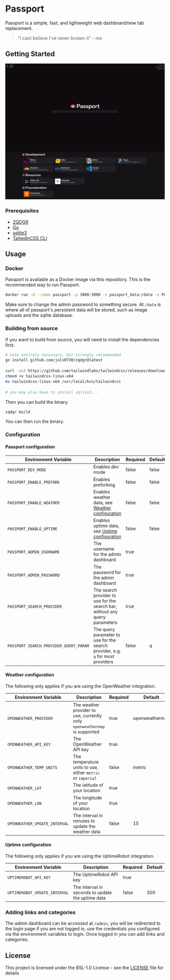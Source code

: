 # Passport

Passport is a simple, fast, and lightweight web dashboard/new tab replacement.

> "I cant believe I've never broken it" - me

## Getting Started

![Screenshot of Passport](/screenshot.png)

### Prerequisites

- [ZQDGR](https://github.com/juls0730/zqdgr)
- [Go](https://go.dev/doc/install)
- [sqlite3](https://www.sqlite.org/download.html)
- [TailwdinCSS CLI](https://github.com/tailwindlabs/tailwindcss/releases/latest)

## Usage

### Docker

Passport is available as a Docker image via this repository. This is the recommended way to run Passport.

```bash
docker run -d --name passport -p 3000:3000 -v passport_data:/data -e PASSPORT_ADMIN_USERNAME=admin -e PASSPORT_ADMIN_PASSWORD=password ghcr.io/juls0730/passport:latest
```

Make sure to change the admin password to something secure. At `/data` is where all of passport's persistent data will be stored, such as image uploads and the sqlite database.

### Building from source

If you want to build from source, you will need to install the dependencies first.

```bash
# note entirely necessary, but strongly recommended
go install github.com/juls0730/zqdgr@latest

curl -sLO https://github.com/tailwindlabs/tailwindcss/releases/download/v4.1.13/tailwindcss-linux-x64
chmod +x tailwindcss-linux-x64
mv tailwindcss-linux-x64 /usr/local/bin/tailwindcss

# you may also have to install sqlite3...
```

Then you can build the binary.

```bash
zqdgr build
```

You can then run the binary.

### Configuration

#### Passport configuration

| Environment Variable                   | Description                                                                     | Required | Default |
| -------------------------------------- | ------------------------------------------------------------------------------- | -------- | ------- |
| `PASSPORT_DEV_MODE`                    | Enables dev mode                                                                | false    | false   |
| `PASSPORT_ENABLE_PREFORK`              | Enables preforking                                                              | false    | false   |
| `PASSPORT_ENABLE_WEATHER`              | Enables weather data, see [Weather configuration](#weather-configuration)       | false    | false   |
| `PASSPORT_ENABLE_UPTIME`               | Enables uptime data, see [Uptime configuration](#uptime-configuration)          | false    | false   |
| `PASSPORT_ADMIN_USERNAME`              | The username for the admin dashboard                                            | true     |
| `PASSPORT_ADMIN_PASSWORD`              | The password for the admin dashboard                                            | true     |
| `PASSPORT_SEARCH_PROVIDER`             | The search provider to use for the search bar, without any query parameters     | true     |
| `PASSPORT_SEARCH_PROVIDER_QUERY_PARAM` | The query parameter to use for the search provider, e.g. `q` for most providers | false    | q       |

#### Weather configuration

The following only applies if you are using the OpenWeather integration.

| Environment Variable          | Description                                                               | Required | Default        |
| ----------------------------- | ------------------------------------------------------------------------- | -------- | -------------- |
| `OPENWEATHER_PROVIDER`        | The weather provider to use, currently only `openweathermap` is supported | true     | openweathermap |
| `OPENWEATHER_API_KEY`         | The OpenWeather API key                                                   | true     |                |
| `OPENWEATHER_TEMP_UNITS`      | The temperature units to use, either `metric` or `imperial`               | false    | metric         |
| `OPENWEATHER_LAT`             | The latitude of your location                                             | true     |                |
| `OPENWEATHER_LON`             | The longitude of your location                                            | true     |                |
| `OPENWEATHER_UPDATE_INTERVAL` | The interval in minutes to update the weather data                        | false    | 15             |

#### Uptime configuration

The following only applies if you are using the UptimeRobot integration.

| Environment Variable          | Description                                       | Required | Default |
| ----------------------------- | ------------------------------------------------- | -------- | ------- |
| `UPTIMEROBOT_API_KEY`         | The UptimeRobot API key                           | true     |         |
| `UPTIMEROBOT_UPDATE_INTERVAL` | The interval in seconds to update the uptime data | false    | 300     |

### Adding links and categories

The admin dashboard can be accessed at `/admin`, you will be redirected to the login page if you are not logged in, use
the credentials you configured via the environment variables to login. Once logged in you can add links and categories.

## License

This project is licensed under the BSL-1.0 License - see the [LICENSE](LICENSE) file for details
